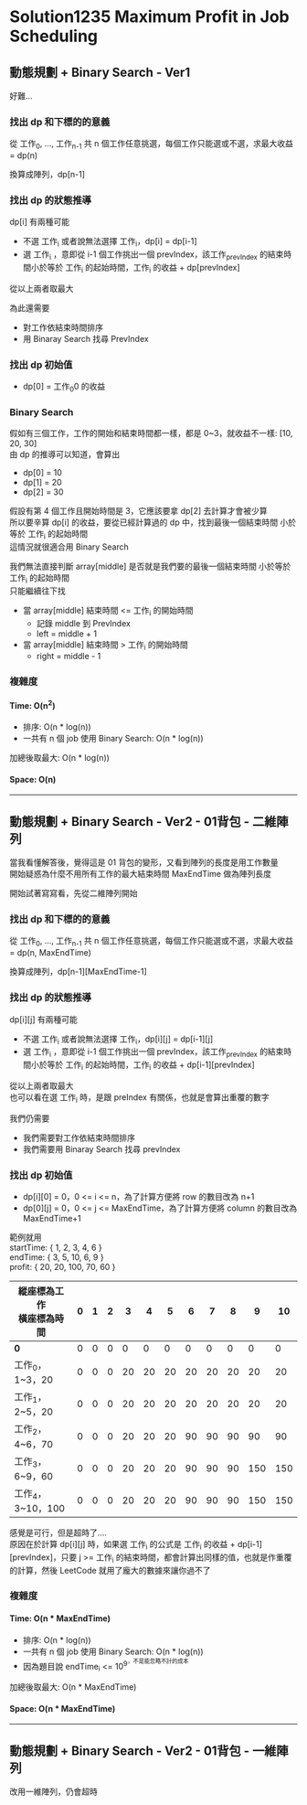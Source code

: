 # Solution1235 Maximum Profit in Job Scheduling

## 動態規劃 + Binary Search - Ver1

好難...

### 找出 dp 和下標的的意義
從 工作<sub>0</sub>, ..., 工作<sub>n-1</sub> 共 n 個工作任意挑選，每個工作只能選或不選，求最大收益 = dp(n)

換算成陣列，dp[n-1]

### 找出 dp 的狀態推導
dp[i] 有兩種可能
- 不選 工作<sub>i</sub> 或者說無法選擇 工作<sub>i</sub>，dp[i] = dp[i-1]
- 選 工作<sub>i</sub> ，意即從 i-1 個工作挑出一個 prevIndex，該工作<sub>prevIndex</sub> 的結束時間小於等於 工作<sub>i</sub> 的起始時間，工作<sub>i</sub> 的收益 + dp[prevIndex]

從以上兩者取最大

為此還需要  
- 對工作依結束時間排序  
- 用 Binaray Search 找尋 PrevIndex  

### 找出 dp 初始值
- dp[0] = 工作<sub>0</sub>0 的收益

### Binary Search

假如有三個工作，工作的開始和結束時間都一樣，都是 0~3，就收益不一樣: [10, 20, 30]  
由 dp 的推導可以知道，會算出
- dp[0] = 10
- dp[1] = 20
- dp[2] = 30

假設有第 4 個工作且開始時間是 3，它應該要拿 dp[2] 去計算才會被少算  
所以要辛算 dp[i] 的收益，要從已經計算過的 dp 中，找到最後一個結束時間 小於等於 工作<sub>i</sub> 的起始時間  
這情況就很適合用 Binary Search

我們無法直接判斷 array[middle] 是否就是我們要的最後一個結束時間 小於等於 工作<sub>i</sub> 的起始時間  
只能繼續往下找
- 當 array[middle] 結束時間 <= 工作<sub>i</sub> 的開始時間
  - 記錄 middle 到 PrevIndex
  - left = middle + 1
- 當 array[middle] 結束時間 > 工作<sub>i</sub> 的開始時間
  - right = middle - 1

### 複雜度

#### Time: O(n<sup>2</sup>)
- 排序: O(n * log(n))
- 一共有 n 個 job 使用 Binary Search: O(n * log(n))

加總後取最大: O(n * log(n))

#### Space: O(n)

---

## 動態規劃 + Binary Search - Ver2 - 01背包 - 二維陣列

當我看懂解答後，覺得這是 01 背包的變形，又看到陣列的長度是用工作數量  
開始疑惑為什麼不用所有工作的最大結束時間 MaxEndTime 做為陣列長度  

開始試著寫寫看，先從二維陣列開始

### 找出 dp 和下標的的意義
從 工作<sub>0</sub>, ..., 工作<sub>n-1</sub> 共 n 個工作任意挑選，每個工作只能選或不選，求最大收益 = dp(n, MaxEndTime)

換算成陣列，dp[n-1][MaxEndTime-1]

### 找出 dp 的狀態推導
dp[i][j] 有兩種可能
- 不選 工作<sub>i</sub> 或者說無法選擇 工作<sub>i</sub>，dp[i][j] = dp[i-1][j]
- 選 工作<sub>i</sub> ，意即從 i-1 個工作挑出一個 prevIndex，該工作<sub>prevIndex</sub> 的結束時間小於等於 工作<sub>i</sub> 的起始時間，工作<sub>i</sub> 的收益 + dp[i-1][prevIndex]

從以上兩者取最大  
也可以看在選 工作<sub>i</sub> 時，是跟 preIndex 有關係，也就是會算出重覆的數字 

我們仍需要  
- 我們需要對工作依結束時間排序  
- 我們需要用 Binaray Search 找尋 prevIndex  

### 找出 dp 初始值
- dp[i][0] = 0，0 <= i <= n，為了計算方便將 row 的數目改為 n+1
- dp[0][j] = 0，0 <= j <= MaxEndTime，為了計算方便將 column 的數目改為 MaxEndTime+1

範例就用  
startTime: { 1, 2, 3, 4, 6 }  
endTime: { 3, 5, 10, 6, 9 }  
profit: { 20, 20, 100, 70, 60 }  

| 縱座標為工作<br/>橫座標為時間 | 0 | 1 | 2 | 3  | 4  | 5  | 6  | 7  | 8  | 9   | 10  |
|-------------------------------|---|---|---|----|----|----|----|----|----|-----|-----|
| <b>0</b>                      | 0 | 0 | 0 | 0  | 0  | 0  | 0  | 0  | 0  | 0   | 0   |
| 工作<sub>0</sub>，1~3，20       | 0 | 0 | 0 | 20 | 20 | 20 | 20 | 20 | 20 | 20  | 20  |
| 工作<sub>1</sub>，2~5，20       | 0 | 0 | 0 | 20 | 20 | 20 | 20 | 20 | 20 | 20  | 20  |
| 工作<sub>2</sub>，4~6，70       | 0 | 0 | 0 | 20 | 20 | 20 | 90 | 90 | 90 | 90  | 90  |
| 工作<sub>3</sub>，6~9，60       | 0 | 0 | 0 | 20 | 20 | 20 | 90 | 90 | 90 | 150 | 150 |
| 工作<sub>4</sub>，3~10，100     | 0 | 0 | 0 | 20 | 20 | 20 | 90 | 90 | 90 | 150 | 150 |

感覺是可行，但是超時了....  
原因在於計算 dp[i][j] 時，如果選 工作<sub>i</sub> 的公式是 工作<sub>i</sub> 的收益 + dp[i-1][prevIndex]，只要 j >= 工作<sub>i</sub> 的結束時間，都會計算出同樣的值，也就是作重覆的計算，然後 LeetCode 就用了龐大的數據來讓你過不了

### 複雜度

#### Time: O(n * MaxEndTime)
- 排序: O(n * log(n))
- 一共有 n 個 job 使用 Binary Search: O(n * log(n))
- 因為題目說 endTime<sub>i</sub> <= 10<sup>9<sup>，不是能忽略不計的成本

加總後取最大: O(n * MaxEndTime)

#### Space: O(n * MaxEndTime)

---

## 動態規劃 + Binary Search - Ver2 - 01背包 - 一維陣列

改用一維陣列，仍會超時